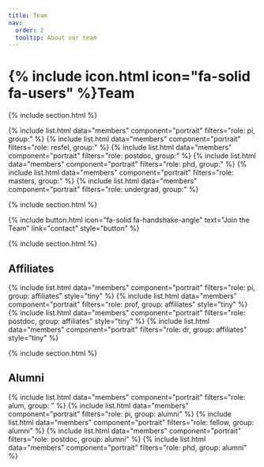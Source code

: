 ```yaml
---
title: Team
nav:
  order: 2
  tooltip: About our team
---
```


# {% include icon.html icon="fa-solid fa-users" %}Team


{% include section.html %}

{% include list.html data="members" component="portrait" filters="role: pi, group:" %}
{% include list.html data="members" component="portrait" filters="role: resfel, group:" %}
{% include list.html data="members" component="portrait" filters="role: postdoc, group:" %}
{% include list.html data="members" component="portrait" filters="role: phd, group:" %}
{% include list.html data="members" component="portrait" filters="role: masters, group:" %}
{% include list.html data="members" component="portrait" filters="role: undergrad, group:" %}


{% include section.html %}

{% include button.html icon="fa-solid fa-handshake-angle" text="Join the Team" link="contact" style="button" %}

{% include section.html %}

## Affiliates

{% include list.html data="members" component="portrait" filters="role: pi, group: affiliates" style="tiny" %}
{% include list.html data="members" component="portrait" filters="role: prof, group: affiliates" style="tiny" %}
{% include list.html data="members" component="portrait" filters="role: postdoc, group: affiliates" style="tiny" %}
{% include list.html data="members" component="portrait" filters="role: dr, group: affiliates" style="tiny" %}

{% include section.html %}

## Alumni


{% include list.html data="members" component="portrait" filters="role: alum, group: " %}
{% include list.html data="members" component="portrait" filters="role: pi, group: alumni" %}
{% include list.html data="members" component="portrait" filters="role: fellow, group: alumni" %}
{% include list.html data="members" component="portrait" filters="role: postdoc, group: alumni" %}
{% include list.html data="members" component="portrait" filters="role: phd, group: alumni" %}
